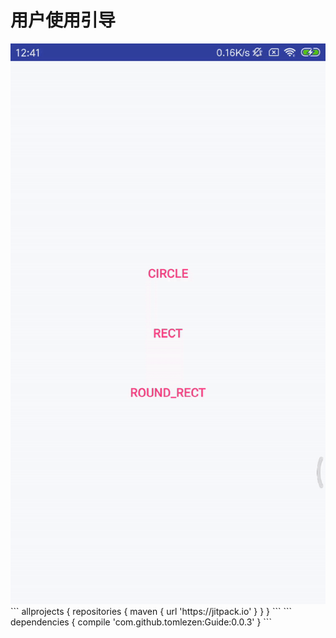 # 用户使用引导
<img src="https://github.com/tomlezen/Guide/blob/master/screenshot/ezgif.com-video-to-gif.gif?raw=true" alt="arc" style="max-width:100%;">
```
allprojects {
	repositories {
		maven { url 'https://jitpack.io' }
	}
}
```
```
dependencies {
	compile 'com.github.tomlezen:Guide:0.0.3'
}
```
